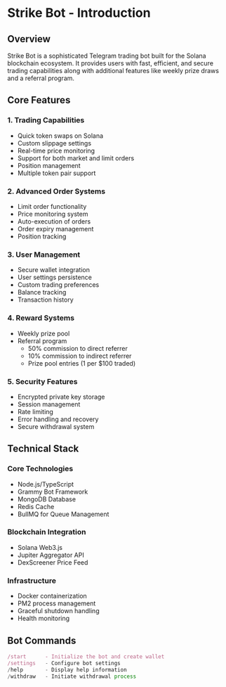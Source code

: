 # Strike Bot - Introduction

## Overview

Strike Bot is a sophisticated Telegram trading bot built for the Solana blockchain ecosystem. It provides users with fast, efficient, and secure trading capabilities along with additional features like weekly prize draws and a referral program.

## Core Features

### 1. Trading Capabilities
- Quick token swaps on Solana
- Custom slippage settings
- Real-time price monitoring
- Support for both market and limit orders
- Position management
- Multiple token pair support

### 2. Advanced Order Systems
- Limit order functionality
- Price monitoring system
- Auto-execution of orders
- Order expiry management
- Position tracking

### 3. User Management
- Secure wallet integration
- User settings persistence
- Custom trading preferences
- Balance tracking
- Transaction history

### 4. Reward Systems
- Weekly prize pool
- Referral program
  - 50% commission to direct referrer
  - 10% commission to indirect referrer
  - Prize pool entries (1 per $100 traded)

### 5. Security Features
- Encrypted private key storage
- Session management
- Rate limiting
- Error handling and recovery
- Secure withdrawal system

## Technical Stack

### Core Technologies
- Node.js/TypeScript
- Grammy Bot Framework
- MongoDB Database
- Redis Cache
- BullMQ for Queue Management

### Blockchain Integration
- Solana Web3.js
- Jupiter Aggregator API
- DexScreener Price Feed

### Infrastructure
- Docker containerization
- PM2 process management
- Graceful shutdown handling
- Health monitoring

## Bot Commands

```typescript
/start      - Initialize the bot and create wallet
/settings   - Configure bot settings
/help       - Display help information
/withdraw   - Initiate withdrawal process